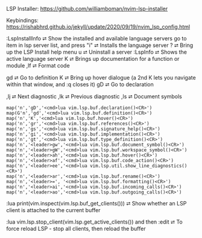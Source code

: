 LSP Installer:
https://github.com/williamboman/nvim-lsp-installer

Keybindings:
https://rishabhrd.github.io/jekyll/update/2020/09/19/nvim_lsp_config.html

:LspInstallInfo   ⮂  Show the installed and available language servers
go to item in lsp server list, and press "i"  ⮂  Installs the language server
?                                             ⮂  Bring up the LSP Install help menu
u                                             ⮂  Uninstall a server
:LspInfo                                      ⮂  Shows the active language server
K                                             ⮂  Brings up documentation for a function or module
,lf                                           ⮂  Format code

gd                                            ⮂  Go to definition
K                                             ⮂  Bring up hover dialogue (a 2nd K lets you navigate within that window, and :q closes it)
gD                                            ⮂  Go to declaration

,lj                                           ⮂  Next diagnostic
,lk                                           ⮂  Previous diagnostic
,ls                                           ⮂  Document symbols  


	map('n','gD','<cmd>lua vim.lsp.buf.declaration()<CR>')
	map(G'n','gd','<cmd>lua vim.lsp.buf.definition()<CR>')
	map('n','K','<cmd>lua vim.lsp.buf.hover()<CR>')
	map('n','gr','<cmd>lua vim.lsp.buf.references()<CR>')
	map('n','gs','<cmd>lua vim.lsp.buf.signature_help()<CR>')
	map('n','gi','<cmd>lua vim.lsp.buf.implementation()<CR>')
	map('n','gt','<cmd>lua vim.lsp.buf.type_definition()<CR>')
	map('n','<leader>gw','<cmd>lua vim.lsp.buf.document_symbol()<CR>')
	map('n','<leader>gW','<cmd>lua vim.lsp.buf.workspace_symbol()<CR>')
	map('n','<leader>ah','<cmd>lua vim.lsp.buf.hover()<CR>')
	map('n','<leader>af','<cmd>lua vim.lsp.buf.code_action()<CR>')
	map('n','<leader>ee','<cmd>lua vim.lsp.util.show_line_diagnostics()<CR>')
	map('n','<leader>ar','<cmd>lua vim.lsp.buf.rename()<CR>')
	map('n','<leader>=', '<cmd>lua vim.lsp.buf.formatting()<CR>')
	map('n','<leader>ai','<cmd>lua vim.lsp.buf.incoming_calls()<CR>')
	map('n','<leader>ao','<cmd>lua vim.lsp.buf.outgoing_calls()<CR>')

:lua print(vim.inspect(vim.lsp.buf_get_clients()))  ⮂  Show whether an LSP client is attached to the current buffer

:lua vim.lsp.stop_client(vim.lsp.get_active_clients())   and then  :edit   ⮂  To force reload LSP - stop all clients, then reload the buffer


